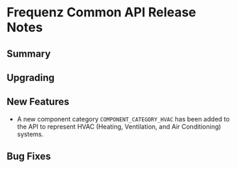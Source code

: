 # Frequenz Common API Release Notes

## Summary

<!-- Here goes a general summary of what this release is about -->

## Upgrading

<!-- Here goes notes on how to upgrade from previous versions, including deprecations and what they should be replaced with -->

## New Features

- A new component category `COMPONENT_CATEGORY_HVAC` has been added to the API
  to represent HVAC (Heating, Ventilation, and Air Conditioning) systems.

## Bug Fixes

<!-- Here goes notable bug fixes that are worth a special mention or explanation -->
